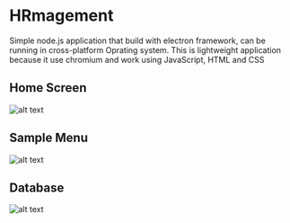 # HRmagement

Simple node.js application that build with electron  framework, can be running in cross-platform Oprating system. This is lightweight application because it use chromium and work using JavaScript, HTML and CSS

## Home Screen

![alt text](https://lh3.googleusercontent.com/9TxPg_qCZpx5x5bK5UvvcrANa8xJ5hiZmd6yUcbiPQI1JdPbv0ySU8trb85HSCVmfBfVe2wBSoQ_K66t-8fMzTwl_dXqugoeQ7rG6IHa7_RoymL3iZV_JyfmCS0T9uB4L2qnDISPzvwMYtkQq8snkmJcTXh_5AAnOWrFsCeUGHzMaTDVKA29ykJ1P8EFBi-YK2s7UlJLFJd4FMG6T8s-5-W3gSBgI9eumKPwz8MDM7Igx5NUsewjt4AlYdQ7Bsl6rnFNpl6C0Vkm98xs6EvI_G2k9M3835eifQmHiXDTcoEHaZw2fFJt8U_4cJnZLecOOlgJphBLqChJ94AoNXFQlKsScjym8LzV1kvC7Viqyml7XUPgAMjgkvAkFBul7Lc4Y5XcuPyuFb2TWyboYJ51GJTaUTVcs-r3QSxYVAq6HBONkzE36TIda8fn-_nlAoV7YBabkEXrkH7ZGdsJKXc97P9XbeGiAlJu6i5-mDltkyYeWgCd84WO_sK7Q64aRdjiVfVLeQ374FfxexJ4mmP95jpUk2XU8eNAbSkegIZRRJx2BXstoi54Tv3G93JQflqnbSkXAKH1gzd7SmB9yTtHgaINCmzmslcUVi3WzpwD7v5kmFV5YpZFLqIrdCSU-n-g6Cmy82NZhxEE5F29ASx0kyRUo7zvH0jJ5fpGe0IYjXa0LgIxW8PyGYlBjBFxDQ=w1284-h695-no?authuser=0)

## Sample Menu

![alt text](https://lh3.googleusercontent.com/ti-B_74dAUKqwZ-nmEOgzvIcmpFPHK3XBqkCbM95FZCUJWqkaoOJM2lo8E-Y88BgT35uHRquGgvLGnZIPxrRgtnQXjv6LSqOgCtzEGU9N04MIQaNnIjJqpbtwuVj_go1e6vCbnqPjgZUjKrp2hSLg4DtwvNu9FnOPlOeC0hHPGn_s6D75OTIMm8zmaBdYvu4gzjSoTzfmwwpZeuYfoZycmlJ2ZK4cyAV7Hz2URukddgngqmRI5p8SO5zwUyt_8nFdIsDNkQHQ4yAsgJ8gR1nr8TgzOaJbEBNZ-S_nQV19cVGZRcyeOKZ5yi1dBQkrK3ocrsw05LV9UgZEyK8uX1II8H15m_neKEec7KLOqPh85xrKHdIMDMoSSmDS-d22FMs5lo8HmkIPmfDuDUC1iE1u2cV0yTRdAjbpPjOg2JzWdggOc3nQkDtoUGYV-qDaT04Vu2ciFpQoeCTB2koxrHJF-ofs7AdDTmGG3CM-DCSi7mo8VUxZ6Hk3uhZSGRzVcXoti2Cfz6jL_mzLCllSg9RtRzakH073yA-_LYzAF3nMy76iZLIYd9O_W31SkjHenAvkfTiPa9-XSlmVPVfeRKQYS9R5zb38n-ySC_PV_65RViiPQ3JS8IMXlZr1RA3TTJc_xdZbesMt6AVACNPISNxLnnlUAIxWtQSp0rwZ7EtQn7Q7bAxwEKrP9yycTXmhg=w1301-h695-no?authuser=0)

## Database

![alt text](https://lh3.googleusercontent.com/Di5Et4Pc7344lzomUe5QW5bhVOQX7scQIS_wihyi8WBtjssL60FWZiwsGI9eCrGV1KqoPAQwdLsKsBYKlyXExu_Xt4PXrsy_uYLyEolqDrb9VOFIzpcXdXZ9uWEUYPyVcgnw3WwKMhg78uP3ofJ_SrZJIBCgT3H9dak8Zo8a0jadRyC1IzS2hyrD-di0Oaz4KGcC02maYiF63f2eN-f0oWvG24AOlAJIGQxTAKLocSiO7FY_8mHB2dOC_VjJcMOtMypIvViH-ZzVKCC0NhR_xmei4QSQTENGsoGOWH6DU8FMKHzfifrQDfFSkYt9HouRvr4GIpJTLpWCDcm1pdoEeu25IaEeszyi3DcHBlBCfE4MurFN9XknplGhhFDfkpXoiHRSF57EPO1-_zV-YPKZFmporm_mAa65qUdlR0MTnlHIkgmdHK0Qb-_zq4uSfMgiZwWsEMP-pOlHbZrpfGKXvgQkvXbiFDhdC2qU2XgNVMUhes8G5hrHHkvYE8xxYIMdVi-zBxe9Hy51Ui4yiJTmAo8uKxJA89RLLCAfSQ8_r64Nxjb6N9vkK4uRUGEF7lQMP_3ndar-5nSVBcviYfPUHQfP3X63xW6iTZoPisxqR3YtCwOIgDmTAWHGQGqsvlEBggCZWt7CTq6fOXexBg3JZjs5LrY0n8C-GjQZhvvayplmyQca8eB6cd3IfwxO_Q=w1323-h696-no?authuser=0)


